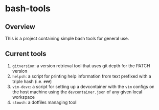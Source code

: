 # bash-tools

## Overview

This is a project containing simple bash tools for general use.

## Current tools

1. `gitversion`: a version retrieval tool that uses git depth for the PATCH version
1. `helpsh`: a script for printing help information from text prefixed with a triple hash (i.e. `###`)
1. `vim-devc`: a script for setting up a devcontainer with the `vim` configs on the host machine
    using the `devcontainer.json` of any given local workspace
1. `stowsh`: a dotfiles managing tool
